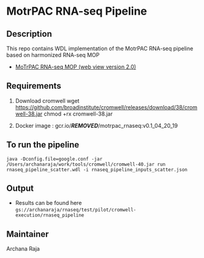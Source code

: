 MotrPAC RNA-seq Pipeline
=================================================
Description
-------------------------------------------------
This repo contains WDL implementation of the MotrPAC RNA-seq pipeline based on harmonized RNA-seq MOP
* [MoTrPAC RNA-seq MOP (web view version 2.0)](https://docs.google.com/document/d/e/2PACX-1vRFurZraZfxfMd5BWfIQEnETlalDNjQPyMjS7TCTgc3MMlMtB_-tmJfEK7lmRV7GD30I7R9-ISX3kuM/pub)

Requirements
--------------------------------------------------
1. Download cromwell
   wget https://github.com/broadinstitute/cromwell/releases/download/38/cromwell-38.jar
   chmod +rx cromwell-38.jar

2. Docker image : gcr.io/***REMOVED***/motrpac_rnaseq:v0.1_04_20_19

To run the pipeline
--------------------------------------------------
    java -Dconfig.file=google.conf -jar /Users/archanaraja/work/tools/cromwell/cromwell-40.jar run rnaseq_pipeline_scatter.wdl -i rnaseq_pipeline_inputs_scatter.json

Output
---------------------------------------------------
* Results can be found here `gs://archanaraja/rnaseq/test/pilot/cromwell-execution/rnaseq_pipeline`

Maintainer
----------------------------------------------------
Archana Raja




